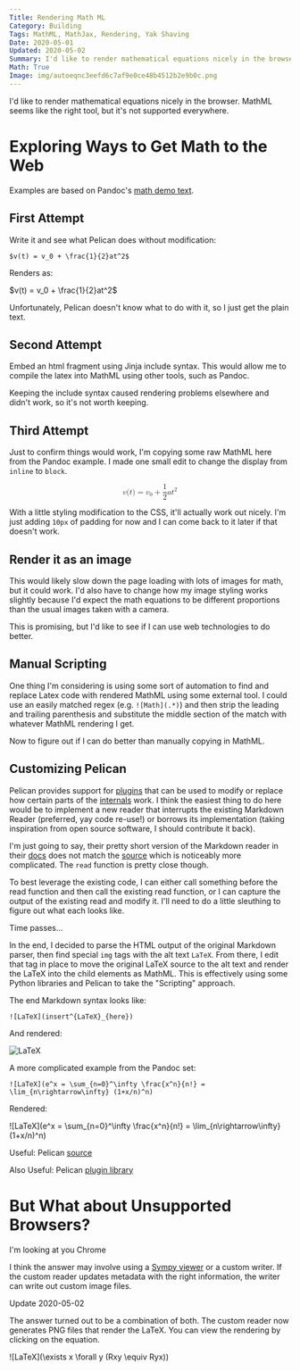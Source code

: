 ```yaml
---
Title: Rendering Math ML
Category: Building
Tags: MathML, MathJax, Rendering, Yak Shaving
Date: 2020-05-01
Updated: 2020-05-02
Summary: I'd like to render mathematical equations nicely in the browser. MathML seems like the right tool, but it's not supported everywhere.
Math: True
Image: img/autoeqnc3eefd6c7af9e0ce48b4512b2e9b0c.png
---
```


I'd like to render mathematical equations nicely in the browser. MathML
seems like the right tool, but it's not supported everywhere.

# Exploring Ways to Get Math to the Web

Examples are based on Pandoc's [math demo
text](https://pandoc.org/demo/math.text).

## First Attempt

Write it and see what Pelican does without modification:

`$v(t) = v_0 + \frac{1}{2}at^2$`

Renders as:

$v(t) = v_0 + \frac{1}{2}at^2$

Unfortunately, Pelican doesn't know what to do with it, so I just get the plain
text.

## Second Attempt

Embed an html fragment using Jinja include syntax. This would allow me to
compile the latex into MathML using other tools, such as Pandoc.

Keeping the include syntax caused rendering problems elsewhere and didn't work,
so it's not worth keeping.

## Third Attempt

Just to confirm things would work, I'm copying some raw MathML here from the
Pandoc example. I made one small edit to change the display from `inline` to
`block`.

<math display="block" xmlns="http://www.w3.org/1998/Math/MathML"><semantics><mrow><mi>v</mi><mo stretchy="false" form="prefix">(</mo><mi>t</mi><mo stretchy="false" form="postfix">)</mo><mo>=</mo><msub><mi>v</mi><mn>0</mn></msub><mo>+</mo><mfrac><mn>1</mn><mn>2</mn></mfrac><mi>a</mi><msup><mi>t</mi><mn>2</mn></msup></mrow><annotation encoding="application/x-tex">v(t) = v_0 + \frac{1}{2}at^2</annotation></semantics></math>

With a little styling modification to the CSS, it'll actually work out nicely.
I'm just adding `10px` of padding for now and I can come back to it later if
that doesn't work.

## Render it as an image

This would likely slow down the page loading with lots of images for math, but
it could work. I'd also have to change how my image styling works slightly
because I'd expect the math equations to be different proportions than the usual
images taken with a camera.

This is promising, but I'd like to see if I can use web technologies to do
better.

## Manual Scripting

One thing I'm considering is using some sort of automation to find and replace
Latex code with rendered MathML using some external tool. I could use an easily
matched regex (e.g. `![Math](.*)`) and then strip the leading and trailing
parenthesis and substitute the middle section of the match with whatever MathML
rendering I get.

Now to figure out if I can do better than manually copying in MathML.

## Customizing Pelican

Pelican provides support for
[plugins](https://docs.getpelican.com/en/4.0.1/plugins.html) that can be used to
modify or replace how certain parts of the
[internals](https://docs.getpelican.com/en/4.0.1/internals.html) work. I think
the easiest thing to do here would be to implement a new reader that interrupts
the existing Markdown Reader (preferred, yay code re-use!) or borrows its 
implementation (taking inspiration from open source software, I should 
contribute it back).

I'm just going to say, their pretty short version of the Markdown reader in
their
[docs](https://docs.getpelican.com/en/4.0.1/internals.html#how-to-implement-a-new-reader)
does not match the
[source](https://github.com/getpelican/pelican/blob/e87717d27c8689ae288d1ab244648f38d20e3ddf/pelican/readers.py#L281-L343)
which is noticeably more complicated. The `read` function is pretty close
though.

To best leverage the existing code, I can either call something before the read
function and then call the existing read function, or I can capture the output
of the existing read and modify it. I'll need to do a little sleuthing to figure
out what each looks like.

Time passes...

In the end, I decided to parse the HTML output of the original Markdown parser,
then find special `img` tags with the alt text `LaTeX`. From there, I edit that
tag in place to move the original LaTeX source to the alt text and render the
LaTeX into the child elements as MathML. This is effectively using some Python
libraries and Pelican to take the "Scripting" approach.

The end Markdown syntax looks like:

`![LaTeX](insert^{LaTeX}_{here})`

And rendered:

![LaTeX](insert^{LaTeX}_{here})

A more complicated example from the Pandoc set:

`![LaTeX](e^x = \sum_{n=0}^\infty \frac{x^n}{n!} = \lim_{n\rightarrow\infty} (1+x/n)^n)`

Rendered:

![LaTeX](e^x = \sum_{n=0}^\infty \frac{x^n}{n!} = \lim_{n\rightarrow\infty} (1+x/n)^n)

Useful: Pelican [source](https://github.com/getpelican/pelican)

Also Useful: Pelican [plugin library](https://github.com/getpelican/pelican-plugins)

# But What about Unsupported Browsers?

I'm looking at you Chrome

I think the answer may involve using a [Sympy
viewer](https://stackoverflow.com/questions/1381741/converting-latex-code-to-images-or-other-displayble-format-with-python)
or a custom writer. If the custom reader updates metadata with the right
information, the writer can write out custom image files.

Update 2020-05-02

The answer turned out to be a combination of both. The custom reader now
generates PNG files that render the LaTeX. You can view the rendering by
clicking on the equation.

![LaTeX](\exists x \forall y (Rxy \equiv Ryx))

